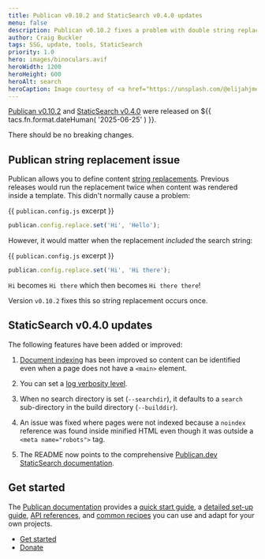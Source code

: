 ```yaml
---
title: Publican v0.10.2 and StaticSearch v0.4.0 updates
menu: false
description: Publican v0.10.2 fixes a problem with double string replacements. StaticSearch v0.4.0 has improved content indexing.
author: Craig Buckler
tags: SSG, update, tools, StaticSearch
priority: 1.0
hero: images/binoculars.avif
heroWidth: 1200
heroHeight: 600
heroAlt: search
heroCaption: Image courtesy of <a href="https://unsplash.com/@elijahjmears">Elijah Mears</a>
---
```


[Publican v0.10.2](https://www.npmjs.com/package/publican) and [StaticSearch v0.4.0](https://www.npmjs.com/package/staticsearch) were released on <time datetime="${{ tacs.fn.format.dateISO( '2025-06-25' ) }}">${{ tacs.fn.format.dateHuman( '2025-06-25' ) }}</time>.

There should be no breaking changes.


## Publican string replacement issue

Publican allows you to define content [string replacements](--ROOT--docs/reference/publican-options/#string-replacement). Previous releases would run the replacement twice when content was rendered inside a template. This didn't normally cause a problem:

{{ `publican.config.js` excerpt }}
```js
publican.config.replace.set('Hi', 'Hello');
```

However, it would matter when the replacement *included* the search string:

{{ `publican.config.js` excerpt }}
```js
publican.config.replace.set('Hi', 'Hi there');
```

`Hi` becomes `Hi there` which then becomes `Hi there there`!

Version `v0.10.2` fixes this so string replacement occurs once.


## StaticSearch v0.4.0 updates

The following features have been added or improved:

1. [Document indexing](--ROOT--tools/staticsearch/search-indexer/#document-indexing-options) has been improved so content can be identified even when a page does not have a `<main>` element.

1. You can set a [log verbosity level](--ROOT--tools/staticsearch/search-indexer/#logging-options).

1. When no search directory is set (`--searchdir`), it defaults to a `search` sub-directory in the build directory (`--builddir`).

1. An issue was fixed where pages were not indexed because a `noindex` reference was found inside minified HTML even though it was outside a `<meta name="robots">` tag.

1. The README now points to the comprehensive [Publican.dev StaticSearch documentation](--ROOT--tools/staticsearch/).


## Get started

The [Publican documentation](--ROOT--docs) provides a [quick start guide](--ROOT--docs/quickstart/concepts), a [detailed set-up guide](--ROOT--docs/setup/content), [API references](--ROOT--docs/reference/publican-options), and [common recipes](--ROOT--docs/recipe) you can use and adapt for your own projects.

<ul class="flexcenter">
  <li><a href="--ROOT--docs/quickstart/concepts" class="button">Get started</a></li>
  <li><a href="--ROOT--about/donate/" class="button">Donate</a></li>
</ul>
